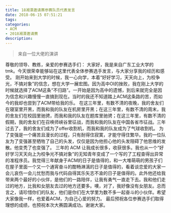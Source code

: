 ```yaml
---
title: 18湘潭邀请赛参赛队员代表发言
date: 2018-06-15 07:51:21
tags:
categories:
- ACM
- 2018湘潭邀请赛
description:
---
```

> 来自一位大佬的演讲

尊敬的领导、教练，亲爱的参赛选手们：
大家好，我是来自广东工业大学的tmk。今天很荣幸能够站在这里代表全体参赛选手发言，与大家分享我的经历和感受。
刚开始来到大学的时候，我一心向学，本着“好好学习，天天向上，为校争光，不搞对象”的信念，想在大学一展宏图。因为高中OI的挫败，我在刚上大学的时候就选择了ACM这条“不归路”。一开始是因为高中的遗憾，到后来就完全是因为信念和兴趣慢慢一直搞到现在。当时的我还不知道踏上ACM这条路的苦，而如今的我却也尝到了ACM带给我的乐。
在这三年里，有数不清的夜晚，我的舍友们在寝室里开黑，而我和我的队友在机房里开黑；在这三年里，有数不清的周末，我的舍友们在校园里驰骋，而我和我的队友在题库里驰骋；在这三年里，有数不清的假期，我的舍友们在召唤师峡谷里征战，而我和我的队友在中国各省市征战。三年过去了，我的舍友们成为了offer收割机，而我和我的队友成为了气球收割机。
为了变强是一个痛苦且漫长的过程，只有耐得住寂寞，才能守得住繁华。我的一位队友为了变强甚至牺牲了自己的头发，仅仅是因为他担心他的头发阻碍了他思维的发散。他变秃了也变强了。
三年的 ACM 让我成长很多，收获很多。我也从一个“好好学习天天向上为校争光不搞对象”的无知青年变成了一个写的了工程查得出异常的准程序员。我觉得三年献身于ACM的日子是值得的，和一大堆萌萌的男孩子们在屋子里面一个又一个通宵奋斗的酣畅淋漓的日子是值得的，看着谈恋爱的大家一会儿哀伤一会儿忧愁而我与代码自得其乐矢志不渝的日子是值得的。此外他还给我带来两个最好的小伙伴，是他们的一路陪伴，让我有勇气一直走下去。我和他们走过的地方，比我和女朋友去过的地方还要多。噢，对了，我好像没有女朋友。总而言之，请珍惜你们的队友，他们是你们在大学里为数不多一起奋斗的小伙伴。希望大家像我一样，也爱着ACM，为自己心爱的努力。
最后预祝各位参赛选手们取得理想的成绩，也预祝本次大赛圆满成功。谢谢大家。
